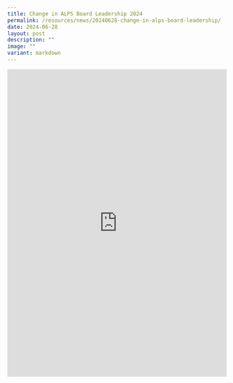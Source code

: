 ```yaml
---
title: Change in ALPS Board Leadership 2024
permalink: /resources/news/20240628-change-in-alps-board-leadership/
date: 2024-06-28
layout: post
description: ""
image: ""
variant: markdown
---
```

<iframe allow="autoplay; clipboard-write; encrypted-media; picture-in-picture; web-share" allowfullscreen="true" frameborder="0" scrolling="no" style="border:none;overflow:hidden" height="700" width="500" src="https://www.facebook.com/plugins/post.php?href=https%3A%2F%2Fwww.facebook.com%2Falpshealthcaresupplychain%2Fposts%2Fpfbid02ASrmU9unwdumPD2AXKLVvcZN8DrrS7eev9iUVy9XPzxHA3eWWBqrU4fxZ1nHjTgAl&amp;show_text=true&amp;width=500"></iframe>